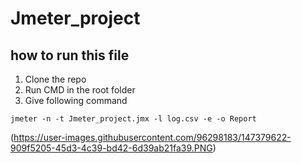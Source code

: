 # Jmeter_project
## how to run this file

1. Clone the repo
2. Run CMD in the root folder
3. Give following command

```
jmeter -n -t Jmeter_project.jmx -l log.csv -e -o Report

```
(https://user-images.githubusercontent.com/96298183/147379622-909f5205-45d3-4c39-bd42-6d39ab21fa39.PNG)

